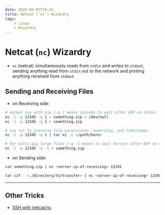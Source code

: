 ```yaml
---
date: 2025-04-07T15:41
title: Netcat (`nc`) Wizardry
tags: 
    - Linux
    - Wizardry
---
```

<!-- 2025-04-07-1541 (April 07, 2025 03:41:02 PM) -->

# Netcat (`nc`) Wizardry

- `nc` (netcat) simultaneously reads from `stdin` and writes to `stdout`, sending anything read from `stdin` out to the network and printing anything received from `stdout`.

## Sending and Receiving Files

- on Receiving side:
```bash
# normal use with zip (-q 1 means seconds to wait after EOF on stdin)
nc -l -p 12345 -q 1 > something.zip < /dev/null
nc -l -p 12345 -q 1 > something.zip

# use tar to preserve file permissions, ownership, and timestamps
nc -l -p 12345 -q 1 | tar xz -C </path/here>

# for multi-gig large files (-q -1 means to wait forever after EOF on stdin)
nc -l -p 12345 -q -1 > something.zip
```

- on Sending side:
```bash
cat something.zip | nc <server-ip-of-receiving> 12345

tar czf - <./directory/to/transfer> | nc <server-ip-of-receiving> 12345
```

---

## Other Tricks

- [SSH with netcat/nc](./ssh-nc.md)
